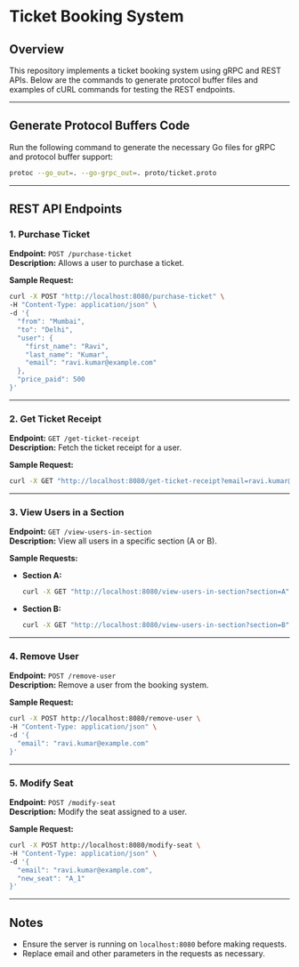# Ticket Booking System

## Overview
This repository implements a ticket booking system using gRPC and REST APIs. Below are the commands to generate protocol buffer files and examples of cURL commands for testing the REST endpoints.

---

## Generate Protocol Buffers Code
Run the following command to generate the necessary Go files for gRPC and protocol buffer support:
```bash
protoc --go_out=. --go-grpc_out=. proto/ticket.proto
```

---

## REST API Endpoints

### 1. Purchase Ticket
**Endpoint:** `POST /purchase-ticket`  
**Description:** Allows a user to purchase a ticket.  

**Sample Request:**
```bash
curl -X POST "http://localhost:8080/purchase-ticket" \
-H "Content-Type: application/json" \
-d '{
  "from": "Mumbai",
  "to": "Delhi",
  "user": {
    "first_name": "Ravi",
    "last_name": "Kumar",
    "email": "ravi.kumar@example.com"
  },
  "price_paid": 500
}'
```

---

### 2. Get Ticket Receipt
**Endpoint:** `GET /get-ticket-receipt`  
**Description:** Fetch the ticket receipt for a user.  

**Sample Request:**
```bash
curl -X GET "http://localhost:8080/get-ticket-receipt?email=ravi.kumar@example.com"
```

---

### 3. View Users in a Section
**Endpoint:** `GET /view-users-in-section`  
**Description:** View all users in a specific section (A or B).  

**Sample Requests:**
- **Section A:**
  ```bash
  curl -X GET "http://localhost:8080/view-users-in-section?section=A"
  ```
- **Section B:**
  ```bash
  curl -X GET "http://localhost:8080/view-users-in-section?section=B"
  ```

---

### 4. Remove User
**Endpoint:** `POST /remove-user`  
**Description:** Remove a user from the booking system.  

**Sample Request:**
```bash
curl -X POST http://localhost:8080/remove-user \
-H "Content-Type: application/json" \
-d '{
  "email": "ravi.kumar@example.com"
}'
```

---

### 5. Modify Seat
**Endpoint:** `POST /modify-seat`  
**Description:** Modify the seat assigned to a user.  

**Sample Request:**
```bash
curl -X POST http://localhost:8080/modify-seat \
-H "Content-Type: application/json" \
-d '{
  "email": "ravi.kumar@example.com",
  "new_seat": "A_1"
}'
```

---

## Notes
- Ensure the server is running on `localhost:8080` before making requests.
- Replace email and other parameters in the requests as necessary.
